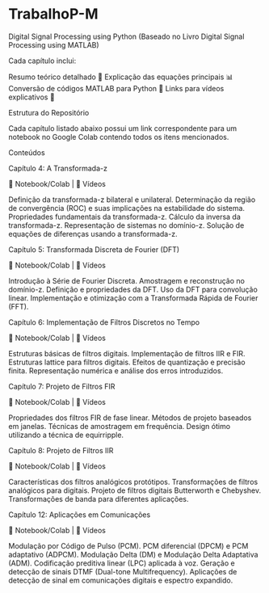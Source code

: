 # TrabalhoP-M
Digital Signal Processing using Python (Baseado no Livro Digital Signal Processing using MATLAB)

Cada capítulo inclui:

Resumo teórico detalhado 📖
Explicação das equações principais 📊
Conversão de códigos MATLAB para Python 🔄
Links para vídeos explicativos 🎥  

Estrutura do Repositório

Cada capítulo listado abaixo possui um link correspondente para um notebook no Google Colab contendo todos os itens mencionados.

Conteúdos

Capítulo 4: A Transformada-z

📌 Notebook/Colab | 🎥 Vídeos

Definição da transformada-z bilateral e unilateral.
Determinação da região de convergência (ROC) e suas implicações na estabilidade do sistema.
Propriedades fundamentais da transformada-z.
Cálculo da inversa da transformada-z.
Representação de sistemas no domínio-z.
Solução de equações de diferenças usando a transformada-z.

Capítulo 5: Transformada Discreta de Fourier (DFT)

📌 Notebook/Colab | 🎥 Vídeos

Introdução à Série de Fourier Discreta.
Amostragem e reconstrução no domínio-z.
Definição e propriedades da DFT.
Uso da DFT para convolução linear.
Implementação e otimização com a Transformada Rápida de Fourier (FFT).

Capítulo 6: Implementação de Filtros Discretos no Tempo

📌 Notebook/Colab | 🎥 Vídeos

Estruturas básicas de filtros digitais.
Implementação de filtros IIR e FIR.
Estruturas lattice para filtros digitais.
Efeitos de quantização e precisão finita.
Representação numérica e análise dos erros introduzidos.

Capítulo 7: Projeto de Filtros FIR

📌 Notebook/Colab | 🎥 Vídeos

Propriedades dos filtros FIR de fase linear.
Métodos de projeto baseados em janelas.
Técnicas de amostragem em frequência.
Design ótimo utilizando a técnica de equirripple.

Capítulo 8: Projeto de Filtros IIR

📌 Notebook/Colab | 🎥 Vídeos

Características dos filtros analógicos protótipos.
Transformações de filtros analógicos para digitais.
Projeto de filtros digitais Butterworth e Chebyshev.
Transformações de banda para diferentes aplicações.

Capítulo 12: Aplicações em Comunicações

📌 Notebook/Colab | 🎥 Vídeos

Modulação por Código de Pulso (PCM).
PCM diferencial (DPCM) e PCM adaptativo (ADPCM).
Modulação Delta (DM) e Modulação Delta Adaptativa (ADM).
Codificação preditiva linear (LPC) aplicada à voz.
Geração e detecção de sinais DTMF (Dual-tone Multifrequency).
Aplicações de detecção de sinal em comunicações digitais e espectro expandido.
